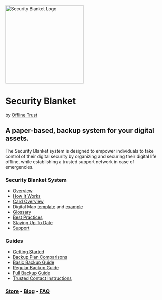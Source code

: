 <img src="../assets/security-blanket-cover-gray.png" alt="Security Blanket Logo" height="250"/>

# Security Blanket 
by [Offline Trust](./index.md)

## A paper-based, backup system for your digital assets. 
The Security Blanket system is designed to empower individuals to take control of their digital security by organizing and securing their digital life offline, while establishing a trusted support network in case of emergencies.

### Security Blanket System
* [Overview](./blog/introducing-the-security-blanket.md)
* [How It Works](./docs/how-it-works.md)
* [Card Overview](./docs/card-overview.md)
* Digital Map [template](./docs/digital-map-template.md) and [example](./docs/digital-map-example.md)
* [Glossary](./docs/glossary.md)
* [Best Practices](./docs/security-best-practices.md)
* [Staying Up To Date](./docs/maintenance.md)
* [Support](./docs/support/index.md)

### Guides
* [Getting Started](./docs/getting-started.md)
* [Backup Plan Comparisons](./docs/backup-plan-comparison.md)
* [Basic Backup Guide](./docs/basic-backup-guide.md)
* [Regular Backup Guide](./docs/regular-backup-guide.md)
* [Full Backup Guide](./docs/full-backup-guide.md)
* [Trusted Contact Instructions](./docs/contact-instructions.md)

### [Store](https://shop.offlinetrust.com) - [Blog](./blog/index.md) - [FAQ](./docs/faq.md)

